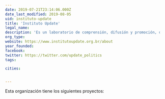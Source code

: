 ```yaml
---
date: 2019-07-21T23:14:06.000Z
date_last_modified: 2019-08-05
uid: instituto-update
title: 'Instituto Update'
legal_name: 
description: 'Es un laboratorio de comprensión, difusión y promoción, de intercambio entre actores del campo, en busca de una América Latina más democrática, con prácticas políticas renovadas y más participativas, organizaciones e individuos más actuantes, para la construcción de sociedades menos desiguales, más justas y más inclusivas.'
org_type: 
website: https://www.institutoupdate.org.br/about
year_founded: 
facebook: 
twitter: https://twitter.com/update_politics
tags:

cities: 


---
```


Esta organización tiene los siguientes proyectos:


